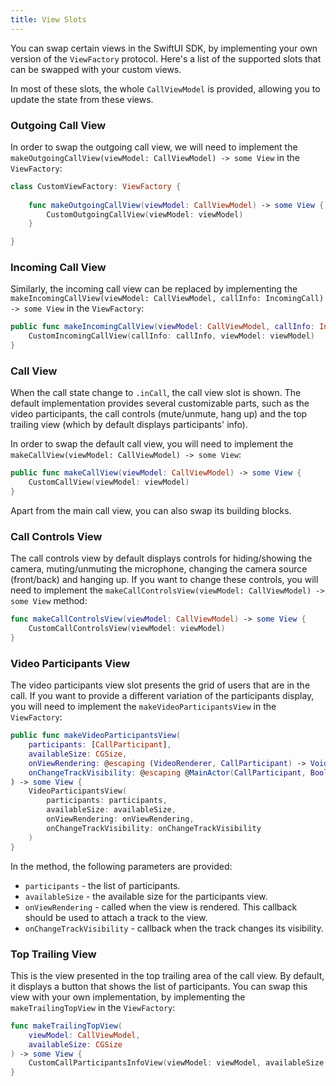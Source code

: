 ```yaml
---
title: View Slots
---
```


You can swap certain views in the SwiftUI SDK, by implementing your own version of the `ViewFactory` protocol. Here's a list of the supported slots that can be swapped with your custom views.

In most of these slots, the whole `CallViewModel` is provided, allowing you to update the state from these views.

### Outgoing Call View

In order to swap the outgoing call view, we will need to implement the `makeOutgoingCallView(viewModel: CallViewModel) -> some View` in the `ViewFactory`:

```swift
class CustomViewFactory: ViewFactory {
    
	func makeOutgoingCallView(viewModel: CallViewModel) -> some View {
        CustomOutgoingCallView(viewModel: viewModel)
    }

}
```

### Incoming Call View

Similarly, the incoming call view can be replaced by implementing the `makeIncomingCallView(viewModel: CallViewModel, callInfo: IncomingCall) -> some View` in the `ViewFactory`:

```swift
public func makeIncomingCallView(viewModel: CallViewModel, callInfo: IncomingCall) -> some View {
    CustomIncomingCallView(callInfo: callInfo, viewModel: viewModel)
}
```

### Call View

When the call state change to `.inCall`, the call view slot is shown. The default implementation provides several customizable parts, such as the video participants, the call controls (mute/unmute, hang up) and the top trailing view (which by default displays participants' info).

In order to swap the default call view, you will need to implement the `makeCallView(viewModel: CallViewModel) -> some View`:

```swift
public func makeCallView(viewModel: CallViewModel) -> some View {
    CustomCallView(viewModel: viewModel)
}
```

Apart from the main call view, you can also swap its building blocks.

### Call Controls View

The call controls view by default displays controls for hiding/showing the camera, muting/unmuting the microphone, changing the camera source (front/back) and hanging up. If you want to change these controls, you will need to implement the `makeCallControlsView(viewModel: CallViewModel) -> some View` method:

```swift
func makeCallControlsView(viewModel: CallViewModel) -> some View {
    CustomCallControlsView(viewModel: viewModel)
}
```

### Video Participants View

The video participants view slot presents the grid of users that are in the call. If you want to provide a different variation of the participants display, you will need to implement the `makeVideoParticipantsView` in the `ViewFactory`:

```swift
public func makeVideoParticipantsView(
    participants: [CallParticipant],
    availableSize: CGSize,
    onViewRendering: @escaping (VideoRenderer, CallParticipant) -> Void,
    onChangeTrackVisibility: @escaping @MainActor(CallParticipant, Bool) -> Void
) -> some View {
    VideoParticipantsView(
        participants: participants,
        availableSize: availableSize,
        onViewRendering: onViewRendering,
        onChangeTrackVisibility: onChangeTrackVisibility
    )
}
```

In the method, the following parameters are provided:
- `participants` - the list of participants.
- `availableSize` - the available size for the participants view.
- `onViewRendering` - called when the view is rendered. This callback should be used to attach a track to the view.
- `onChangeTrackVisibility` - callback when the track changes its visibility.

### Top Trailing View

This is the view presented in the top trailing area of the call view. By default, it displays a button that shows the list of participants. You can swap this view with your own implementation, by implementing the `makeTrailingTopView` in the `ViewFactory`:

```swift
func makeTrailingTopView(
    viewModel: CallViewModel,
    availableSize: CGSize
) -> some View {
    CustomCallParticipantsInfoView(viewModel: viewModel, availableSize: availableSize)
}
```
